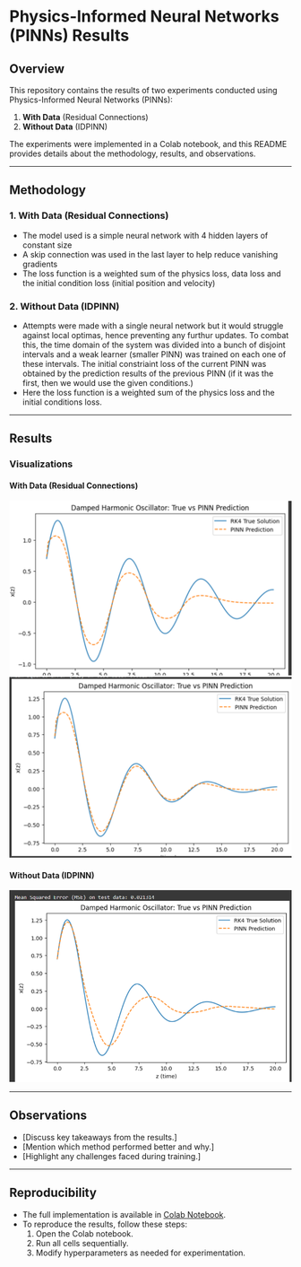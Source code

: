 # Physics-Informed Neural Networks (PINNs) Results  

## Overview  
This repository contains the results of two experiments conducted using Physics-Informed Neural Networks (PINNs):  
1. **With Data** (Residual Connections)  
2. **Without Data** (IDPINN)  

The experiments were implemented in a Colab notebook, and this README provides details about the methodology, results, and observations.

---

## Methodology  
### 1. With Data (Residual Connections)  
- The model used is a simple neural network with 4 hidden layers of constant size
- A skip connection was used in the last layer to help reduce vanishing gradients
- The loss function is a weighted sum of the physics loss, data loss and the initial condition loss (initial position and velocity)

### 2. Without Data (IDPINN)  
- Attempts were made with a single neural network but it would struggle against local optimas, hence preventing any furthur updates. To combat this, the time domain of the system was divided into a bunch of disjoint intervals and a weak learner (smaller PINN) was trained on each one of these intervals. The initial constriaint loss of the current PINN was obtained by the prediction results of the previous PINN (if it was the first, then we would use the given conditions.)
- Here the loss function is a weighted sum of the physics loss and the initial conditions loss.
---

## Results  
### Visualizations  
#### With Data (Residual Connections)  
![Insert Image Here](WithData/e=0.1)
![Insert Image Here](WithData/e=0.2)

#### Without Data (IDPINN)  
![Insert Image Here](WithoutData/e=0.2)  

---

## Observations  
- [Discuss key takeaways from the results.]  
- [Mention which method performed better and why.]  
- [Highlight any challenges faced during training.]  

---

## Reproducibility  
- The full implementation is available in [Colab Notebook](https://colab.research.google.com/drive/1XXCkKBiteo_5oYnH2E0-zTPanlBAvOTn?usp=sharing).  
- To reproduce the results, follow these steps:  
  1. Open the Colab notebook.  
  2. Run all cells sequentially.  
  3. Modify hyperparameters as needed for experimentation.  
